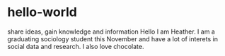 # hello-world
share ideas, gain knowledge and information 
Hello I am Heather. I am a graduating sociology student this November and have a lot of interets in social data and research. I also love chocolate.
